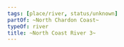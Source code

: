 ```yaml
---
tags: [place/river, status/unknown]
partOf: ~North Chardon Coast~
typeOf: river
title: ~North Coast River 3~
---
```


